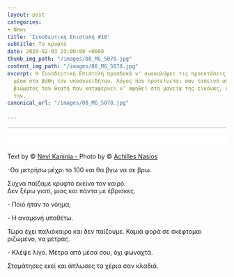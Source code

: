 ```yaml
---
layout: post
categories:
- News
title: 'Συνοδευτική Επιστολή #10'
subtitle: Το κρυφτό
date: 2020-02-03 23:00:00 +0000
thumb_img_path: "/images/08_MG_5078.jpg"
content_img_path: "/images/08_MG_5078.jpg"
excerpt: Η Συνοδευτική Επιστολή προσδοκά ν' ανακαλύψει τις προεκτάσεις της εικόνας
  μέσα στα βάθη του υποσυνειδήτου. Λόγος που προτείνεται σαν ταπεινό απαύγασμα του
  βιώματος του θεατή που καταφέρνει ν’ αφηθεί στη μαγεία της εικόνας, επαναδημιουργώντας
  την.
canonical_url: "/images/08_MG_5078.jpg"

---
```

![](/images/bwok-2.jpg)

Text by © <a href="https://www.facebook.com/nevi.kaninia" target="blank">Nevi Kaninia - </a>Photo by © <a href="https://anikon.org/" target="blank">Achilles Nasios</a>

\-Θα μετρήσω μέχρι το 100 και θα βγω να σε βρω.

Συχνά παίζαμε κρυφτό εκείνο τον καιρό.  
Δεν ξέρω γιατί, μιας και πάντα με έβρισκες.

\- Ποιό ήταν το νόημα;

\- Η αναμονή υποθέτω.

Τώρα έχει παλιόκαιρο και δεν παίζουμε. Καμιά φορά σε σκέφτομαι ριζωμένο, να μετράς.

\- Κλέψε λίγο. Mέτρα από μέσα σου, όχι φωναχτά.

Σταμάτησες εκεί και άπλωσες τα χέρια σαν κλαδιά.